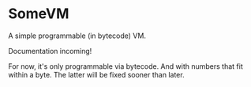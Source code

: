 # SomeVM
A simple programmable (in bytecode) VM.

Documentation incoming!

For now, it's only programmable via bytecode. And with numbers that fit within a byte. The latter will be fixed sooner than later.
